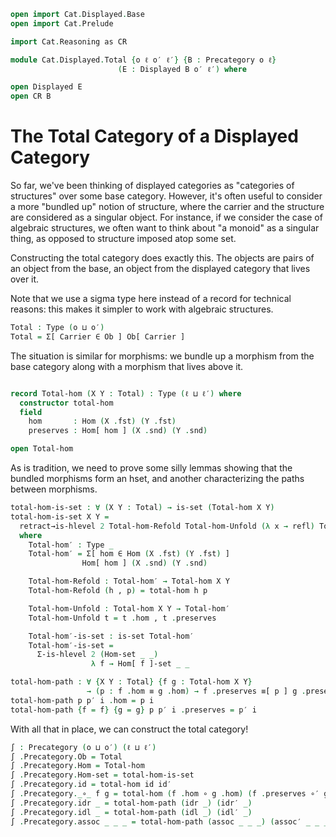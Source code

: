 ```agda
open import Cat.Displayed.Base
open import Cat.Prelude

import Cat.Reasoning as CR

module Cat.Displayed.Total {o ℓ o′ ℓ′} {B : Precategory o ℓ}
                        (E : Displayed B o′ ℓ′) where

open Displayed E
open CR B
```

# The Total Category of a Displayed Category

So far, we've been thinking of displayed categories as "categories of
structures" over some base category. However, it's often useful to
consider a more "bundled up" notion of structure, where the carrier and
the structure are considered as a singular object. For instance, if we
consider the case of algebraic structures, we often want to think about
"a monoid" as a singular thing, as opposed to structure imposed atop
some set.

Constructing the total category does exactly this. The objects
are pairs of an object from the base, an object from the displayed
category that lives over it.

Note that we use a sigma type here instead of a record for technical
reasons: this makes it simpler to work with algebraic structures.

```agda
Total : Type (o ⊔ o′)
Total = Σ[ Carrier ∈ Ob ] Ob[ Carrier ]
```

The situation is similar for morphisms: we bundle up a morphism from the
base category along with a morphism that lives above it.

```agda

record Total-hom (X Y : Total) : Type (ℓ ⊔ ℓ′) where
  constructor total-hom
  field
    hom       : Hom (X .fst) (Y .fst)
    preserves : Hom[ hom ] (X .snd) (Y .snd)

open Total-hom
```

As is tradition, we need to prove some silly lemmas showing that
the bundled morphisms form an hset, and another characterizing
the paths between morphisms.

```agda
total-hom-is-set : ∀ (X Y : Total) → is-set (Total-hom X Y)
total-hom-is-set X Y =
  retract→is-hlevel 2 Total-hom-Refold Total-hom-Unfold (λ x → refl) Total-hom′-is-set
  where
    Total-hom′ : Type _
    Total-hom′ = Σ[ hom ∈ Hom (X .fst) (Y .fst) ]
                Hom[ hom ] (X .snd) (Y .snd)

    Total-hom-Refold : Total-hom′ → Total-hom X Y 
    Total-hom-Refold (h , p) = total-hom h p

    Total-hom-Unfold : Total-hom X Y → Total-hom′
    Total-hom-Unfold t = t .hom , t .preserves

    Total-hom′-is-set : is-set Total-hom′
    Total-hom′-is-set =
      Σ-is-hlevel 2 (Hom-set _ _)
                  λ f → Hom[ f ]-set _ _

total-hom-path : ∀ {X Y : Total} {f g : Total-hom X Y}
                 → (p : f .hom ≡ g .hom) → f .preserves ≡[ p ] g .preserves → f ≡ g
total-hom-path p p′ i .hom = p i
total-hom-path {f = f} {g = g} p p′ i .preserves = p′ i
```

With all that in place, we can construct the total category!

```agda
∫ : Precategory (o ⊔ o′) (ℓ ⊔ ℓ′)
∫ .Precategory.Ob = Total
∫ .Precategory.Hom = Total-hom
∫ .Precategory.Hom-set = total-hom-is-set
∫ .Precategory.id = total-hom id id′
∫ .Precategory._∘_ f g = total-hom (f .hom ∘ g .hom) (f .preserves ∘′ g .preserves)
∫ .Precategory.idr _ = total-hom-path (idr _) (idr′ _)
∫ .Precategory.idl _ = total-hom-path (idl _) (idl′ _)
∫ .Precategory.assoc _ _ _ = total-hom-path (assoc _ _ _) (assoc′ _ _ _)
```
